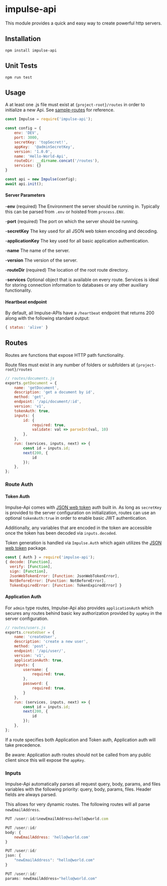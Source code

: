 # impulse-api
This module provides a quick and easy way to create powerful http servers.

## Installation
```npm install impulse-api```

## Unit Tests
```npm run test```

## Usage
A at least one .js file must exist at `{project-root}/routes` in order to initialize a new Api. See [sample-routes](https://github.com/dan-lampman/impulse-api/tree/master/sample-routes) for reference.

```js
const Impulse = require('impulse-api');

const config = {
    env: 'DEV',
    port: 3000,
    secretKey: 'topSecret!',
    appKey:  '@adminSecretKey',
    version: '1.0.0',
    name: 'Hello-World-Api',
    routeDir: __dirname.concat('/routes'),
    services: {}
}

const api = new Impulse(config);
await api.init();
```
#### Server Parameters
-__env__ (required)
The Environment the server should be running in. Typically this can be parsed from `.env` or hoisted from `process.ENV`.

-__port__  (required)
The port on which the server should be running.

-__secretKey__
The key used for all JSON web token encoding and decoding.

-__applicationKey__
The key used for all basic application authentication.

-__name__
The name of the server.

-__version__
The version of the server.

-__routeDir__ (required)
The location of the root route directory.

-__services__
Optional object that is available on every route. Services is ideal for storing connection information to databases or any other auxiliary functionality.

#### Heartbeat endpoint
By default, all Impulse-APIs have a `/heartbeat` endpoint that returns 200 along with the following standard output:
```js
{ status: 'alive' }
```
## Routes
Routes are functions that expose HTTP path functionality.

Route files must exist in any number of folders or subfolders at `{project-root}/routes`
```js
// routes/documents.js
exports.getDocument = {
    name: 'getDocument',
    description: 'get a document by id',
    method: 'get',
    endpoint: '/api/document/:id',
    version: 'v1',
    tokenAuth: true,
    inputs: {
        id: {
            required: true,
            validate: val => parseInt(val, 10)
        },
    },
    run: (services, inputs, next) => {
        const id = inputs.id;
        next(200, {
            id
        });
    },
};
```
### Route Auth

#### Token Auth
Impulse-Api comes with [JSON web token](https://www.npmjs.com/package/jsonwebtoken) auth built in. As long as `secretKey` is provided to the server configuration on initialization, routes can use an optional `tokenAuth:true` in order to enable basic JWT authentication.

Additionally, any variables that are encoded in the token are accessible once the token has been decoded via `inputs.decoded`.

Token generation is handled via `Impulse.Auth` which again utilizes the [JSON web token](https://www.npmjs.com/package/jsonwebtoken) package.

```js
const { Auth } = require('impulse-api');
{ decode: [Function],
  verify: [Function],
  sign: [Function],
  JsonWebTokenError: [Function: JsonWebTokenError],
  NotBeforeError: [Function: NotBeforeError],
  TokenExpiredError: [Function: TokenExpiredError] }
```

#### Application Auth
For `admin` type routes, Impulse-Api also provides `applicationAuth` which secures any routes behind basic key authorization provided by `appKey` in the server configuration.

```js
// routes/users.js
exports.createUser = {
    name: 'createUser',
    description: 'create a new user',
    method: 'post',
    endpoint: '/api/user/',
    version: 'v1',
    applicationAuth: true,
    inputs: {
        username: {
            required: true,
        },
        password: {
            required: true,
        }
    },
    run: (services, inputs, next) => {
        const id = inputs.id;
        next(200, {
            id
        });
    },
};
```
If a route specifies both Application and Token auth, Application auth will take precedence.

Be aware: Application auth routes should not be called from any public client since this will expose the `appKey`.


### Inputs

Impulse-Api automatically parses all request query, body, params, and files variables with the following priority: query, body, params, files. Header fields are always parsed.

This allows for very dynamic routes. The following routes will all parse `newEmailAddress`.

```js
PUT /user/:id/&newEmailAddress=hello@world.com

PUT /user/:id/
body: {
	newEmailAddress: 'hello@world.com'
}

PUT /user/:id/
json: {
	"newEmailAddress": "hello@world.com"
}

PUT /user/:id/
params: newEmailAddress="hello@world.com"

```
